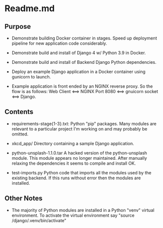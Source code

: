 # Readme.md

## Purpose

- Demonstrate building Docker container in stages. Speed up deployment
  pipeline for new application code considerably.

- Demonstrate build and install of Django 4 w/ Python 3.9 in Docker.

- Demonstrate build and install of Backend Django Python dependencies.

- Deploy an example Django application in a Docker container using
  gunicorn to launch.

- Example application is front ended by an NGINX reverse proxy. So the
  flow is as follows:  Web Client <==> NGINX Port 8080 <==> gnuicorn
socket <==> Django.

## Contents

- requirements-stage{1-3}.txt: Python "pip" packages. Many modules are
  relevant to a particular project I'm working on and may probably be
  omitted.

- xkcd_app/ Directory containing a sample Django application.

- python-unsplash-1.1.0.tar A hacked version of the python-unsplash
  module. This module appears  no longer maintained. After manually relaxing
  the dependencies it seems to compile and install OK.

- test-imports.py Python code that imports all the modules used by the
  existing backend. If this runs without error then the modules are
  installed.

## Other Notes

- The majority of Python modules are installed in a Python "venv"
  virtual environment. To activate the virtual environment say "source
 /django/.venv/bin/activate"
